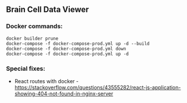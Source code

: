 ## Brain Cell Data Viewer

### Docker commands:

```
docker builder prune
docker-compose -f docker-compose-prod.yml up -d --build
docker-compose -f docker-compose-prod.yml down
docker-compose -f docker-compose-prod.yml up -d
```

### Special fixes:

- React routes with docker - https://stackoverflow.com/questions/43555282/react-js-application-showing-404-not-found-in-nginx-server
